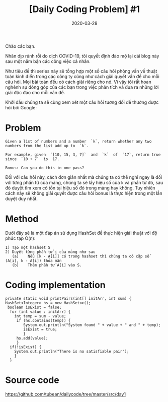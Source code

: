 ﻿---
title: "[Daily Coding Problem] #1"
slug: daily-code-1
date: 2020-03-28
categories:
- Daily Code Problems
- Java
tags:
- daily code
- interview
- algorithms
- java
keywords:
- daily
- coding
- java
- problems
- algorithms
- tutorial
- intelij
autoThumbnailImage: true
thumbnailImagePosition: "left"
thumbnailImage: https://res.cloudinary.com/deop9ytsv/image/upload/v1585475653/daily-code.png
coverImage: https://res.cloudinary.com/deop9ytsv/image/upload/v1541273502/Black_flag.svg.png
metaAlignment: center
---
Chào các bạn.

Nhân dịp rảnh rỗi do dịch COVID-19, tôi quyết định đào mộ lại cái blog này sau một năm bận các công việc cá nhân.

Như tiêu đề thì series này sẽ tổng hợp một số câu hỏi phỏng vấn về thuật toán kinh điển trong các công ty cũng như cách giải quyết vấn đề cho mỗi câu hỏi. Mọi bài toán đều có cách giải riêng cho nó. Vì vậy tôi rất hoan nghênh sự đóng góp của các bạn trong việc phân tích và đưa ra những lời giải độc đáo cho mỗi vấn đề.

Khởi đầu chúng ta sẽ cùng xem xét một câu hỏi tương đối dễ thường được hỏi bởi Google:
# Problem
```
Given a list of numbers and a number  `k`, return whether any two numbers from the list add up to  `k`.

For example, given  `[10, 15, 3, 7]`  and  `k`  of  `17`, return true since  `10 + 7`  is  17.

Bonus: Can you do this in one pass?
```
Đối với câu hỏi này, cách đơn giản nhất mà chúng ta có thể nghĩ ngay là đối với từng phần tử của mảng, chúng ta sẽ lấy hiệu số của `k` và phần tử đó, sau đó duyệt tìm xem có tồn tại hiệu số đó trong mảng hay không. Tuy nhiên cách này sẽ không giải quyết được câu hỏi bonus là thực hiện trong một lần duyệt duy nhất.

# Method
Dưới đây sẽ là một đáp án sử dụng HashSet để thực hiện giải thuật với độ phức tạp O(n):
```
1) Tạo một hashset S
2) Duyệt từng phần tử i của mảng như sau
   (a)    Nếu [k - A[i]] có trong hashset thì chúng ta có cặp số (A[i], k - A[i]) thỏa mãn
   (b)    Thêm phần tử A[i] vào S.
```
# Coding implementation

    private static void printPairs(int[] initArr, int sum) {
    HashSet<Integer> hs = new HashSet<>();
     boolean isExist = false;
      for (int value : initArr) {
        int temp = sum - value;
         if (hs.contains(temp)) {
            System.out.println("System found " + value + " and " + temp);
            isExist = true;
            }
         hs.add(value);
         }
      if(!isExist) {
        System.out.println("There is no satisfiable pair");
        }
      }

# Source code
https://github.com/tubean/dailycode/tree/master/src/day1
